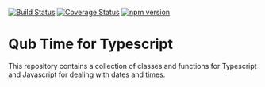 [![Build Status](https://travis-ci.org/danschultequb/qub-typescript-time.svg?branch=master)](https://travis-ci.org/danschultequb/qub-typescript-time)
[![Coverage Status](https://coveralls.io/repos/github/danschultequb/qub-typescript-time/badge.svg?branch=master)](https://coveralls.io/github/danschultequb/qub-typescript-time?branch=master)
[![npm version](https://badge.fury.io/js/qub-time.svg)](https://badge.fury.io/js/qub-time)

# Qub Time for Typescript

This repository contains a collection of classes and functions for Typescript and Javascript for dealing with dates and times.